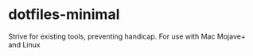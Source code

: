 # dotfiles-minimal
Strive for existing tools, preventing handicap. For use with Mac Mojave+ and Linux
